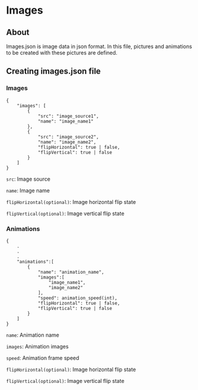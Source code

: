 # Images
## About
Images.json is image data in json format. In this file, pictures and animations to be created with these pictures are defined.

## Creating images.json file
### Images
```
{
    "images": [
        {
            "src": "image_source1",
            "name": "image_name1"
        },
        {
            "src": "image_source2",
            "name": "image_name2",
            "flipHorizontal": true | false,
            "flipVertical": true | false
        }
    ]
}
```

`src`: Image source

`name`: Image name

`flipHorizontal(optional)`: Image horizontal flip state

`flipVertical(optional)`: Image vertical flip state

### Animations

```
{
    .
    .
    .
    "animations":[
        {
            "name": "animation_name",
            "images":[
                "image_name1",
                "image_name2"
            ],
            "speed": animation_speed(int),
            "flipHorizontal": true | false,
            "flipVertical": true | false
        }
    ]
}
```

`name`: Animation name

`images`: Animation images

`speed`: Animation frame speed

`flipHorizontal(optional)`: Image horizontal flip state

`flipVertical(optional)`: Image vertical flip state